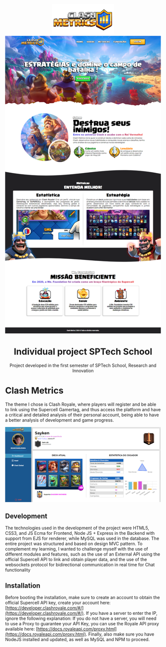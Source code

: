 <div align="center">
    <img src="/public/assets/icon/full-logo.png" height="100px">
   <img src="/screenshots/full-ss.png">
    <h1> Individual project SPTech School </h1>
  <p>Project developed in the first semester of SPTech School, Research and Innovation</p>
</div>

# Clash Metrics

The theme I chose is Clash Royale, where players will register and be able to link using the Supercell Gamertag, and thus access the platform and have a critical and detailed analysis of their personal account, being able to have a better analysis of development and game progress.

<div align="center">
   <img src="/screenshots/dashboard-ss.png">
</div>


## Development
The technologies used in the development of the project were HTML5, CSS3, and JS Ecma for Frontend, Node JS + Express in the Backend with support from EJS for renderer, while MySQL was used in the database. The entire project was structured and based on design MVC pattern.
To complement my learning, I wanted to challenge myself with the use of different modules and features, such as the use of an External API using the official Supercell API to link and obtain player data, and the use of the websockets protocol for bidirectional communication in real time for Chat functionality

## Installation
Before booting the installation, make sure to create an account to obtain the official Supercell API key, create your account here: [https://developer.clashroyale.com/#/](https://developer.clashroyale.com/#/). If you have a server to enter the IP, ignore the following explanation: If you do not have a server, you will need to use a Proxy to guarantee your API Key, you can use the Royale API proxy available here: [https://docs.royaleapi.com/proxy.html](https://docs.royaleapi.com/proxy.html). Finally, also make sure you have NodeJS installed and updated, as well as MySQL and NPM to proceed.
